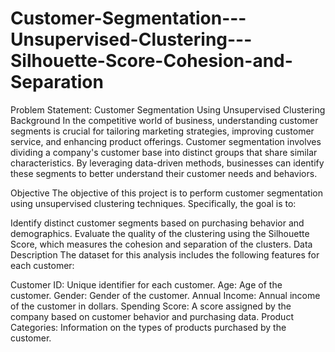 # Customer-Segmentation---Unsupervised-Clustering---Silhouette-Score-Cohesion-and-Separation
Problem Statement: Customer Segmentation Using Unsupervised Clustering Background In the competitive world of business, understanding customer segments is crucial for tailoring marketing strategies, improving customer service, and enhancing product offerings. Customer segmentation involves dividing a company's customer base into distinct groups that share similar characteristics. By leveraging data-driven methods, businesses can identify these segments to better understand their customer needs and behaviors.

Objective The objective of this project is to perform customer segmentation using unsupervised clustering techniques. Specifically, the goal is to:

Identify distinct customer segments based on purchasing behavior and demographics. Evaluate the quality of the clustering using the Silhouette Score, which measures the cohesion and separation of the clusters. Data Description The dataset for this analysis includes the following features for each customer:

Customer ID: Unique identifier for each customer. Age: Age of the customer. Gender: Gender of the customer. Annual Income: Annual income of the customer in dollars. Spending Score: A score assigned by the company based on customer behavior and purchasing data. Product Categories: Information on the types of products purchased by the customer.

